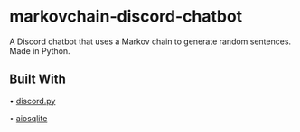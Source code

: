 # markovchain-discord-chatbot
A Discord chatbot that uses a Markov chain to generate random sentences.
Made in Python.

## Built With
• [discord.py](https://pypi.org/project/discord.py/)

• [aiosqlite](https://pypi.org/project/aiosqlite/)
